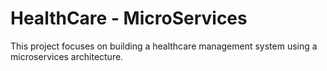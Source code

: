 # HealthCare - MicroServices
This project focuses on building a healthcare management system using a microservices architecture.
